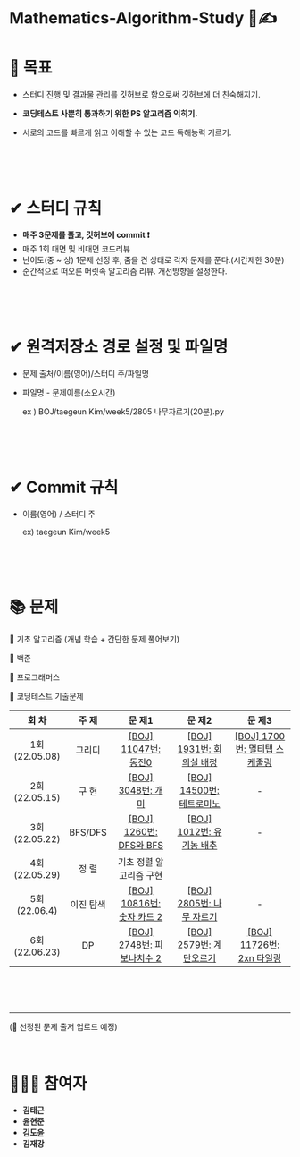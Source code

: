 # Mathematics-Algorithm-Study 💯✍

# 🎯 목표

* 스터디 진행 및 결과물 관리를 깃허브로 함으로써 깃허브에 더 친숙해지기.

* **코딩테스트 사뿐히 통과하기 위한 PS 알고리즘 익히기.**

* 서로의 코드를 빠르게 읽고 이해할 수 있는 코드 독해능력 기르기.

  <br/>
  
  <br/>
  
  <br/>

#  ✔ 스터디 규칙

* **매주 3문제를 풀고, 깃허브에 commit ❗**
* 매주 1회 대면 및 비대면 코드리뷰
* 난이도(중 ~ 상) 1문제 선정 후, 줌을 켠 상태로 각자 문제를 푼다.(시간제한 30분)
* 순간적으로 떠오른 머릿속 알고리즘 리뷰. 개선방향을 설정한다.

<br/>
<br/>

<br/>

# ✔ 원격저장소 경로 설정 및 파일명

* 문제 출처/이름(영어)/스터디 주/파일명

* 파일명 - 문제이름(소요시간)

  ex ) BOJ/taegeun Kim/week5/2805 나무자르기(20분).py

<br/>

<br/>

<br/>

#  ✔ Commit 규칙

* 이름(영어) / 스터디 주

  ex) taegeun Kim/week5

<br/>
<br/>

<br/>

# 📚 문제

📒 기초 알고리즘 (개념 학습 + 간단한 문제 풀어보기)

📗 백준

📘 프로그래머스

📕 코딩테스트 기출문제

|        회    차        | 주           제 |                       문          제1                        |                       문          제2                        |                       문          제3                        |
| :-----------------: | :----------------------: | :----------------------------------------------------------: | :----------------------------------------------------------: | :----------------------------------------------------------: |
| 1회<br />(22.05.08) |  그리디   | [[BOJ] 11047번: 동전0](https://www.acmicpc.net/problem/11047) | [[BOJ] 1931번: 회의실 배정](https://www.acmicpc.net/problem/1931) | [[BOJ] 1700번: 멀티탭 스케줄링](https://www.acmicpc.net/problem/1700) |
| 2회<br />(22.05.15) |   구   현   |  [[BOJ] 3048번: 개미](https://www.acmicpc.net/problem/3048)  | [[BOJ] 14500번: 테트로미노](https://www.acmicpc.net/problem/14500) |                              -                               |
| 3회<br />(22.05.22) |  BFS/DFS  | [[BOJ] 1260번: DFS와 BFS](https://www.acmicpc.net/problem/11047) | [[BOJ] 1012번: 유기농 배추](https://www.acmicpc.net/problem/1012) |                              -                               |
| 4회<br />(22.05.29) |   정   렬   |                 기초 정렬 알고리즘 구현                 |                                                              |                                                              |
| 5회<br />(22.06.4)  | 이진 탐색 | [[BOJ] 10816번: 숫자 카드 2](https://www.acmicpc.net/problem/10816) | [[BOJ] 2805번: 나무 자르기](https://www.acmicpc.net/problem/2805) |                              -                               |
|      6회<br />(22.06.23)      |    DP     |                             [[BOJ] 2748번: 피보나치수 2](https://www.acmicpc.net/problem/2748)                             | [[BOJ] 2579번:  계단오르기](https://www.acmicpc.net/problem/2579) | [[BOJ] 11726번: 2xn 타일링](https://www.acmicpc.net/problem/11726) |



<br/>
<br/>

<br/>

***

(💬 선정된 문제 출저 업로드 예정)

<br/>

# 👨‍👦‍👦 참여자

* **김태근**
* **윤현준**
* **김도윤**
* **김재강**

